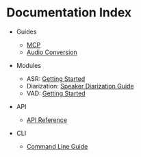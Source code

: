 # Documentation Index

- Guides
  - [MCP](Guides/MCP.md)
  - [Audio Conversion](Guides/AudioConversion.md)

- Modules
  - ASR: [Getting Started](ASR/GettingStarted.md)
  - Diarization: [Speaker Diarization Guide](SpeakerDiarization.md)
  - VAD: [Getting Started](VAD/GettingStarted.md)

- API
  - [API Reference](API.md)
  
- CLI
  - [Command Line Guide](CLI.md)
